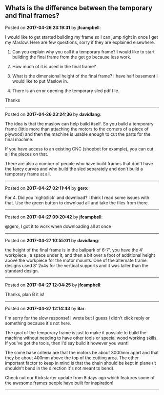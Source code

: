 ## Whats is the difference between the temporary and final frames?
Posted on **2017-04-26 23:19:31** by **jfcampbell**:

I would like to get started building my frame so I can jump right in once I get my Maslow. Here are few questions, sorry if they are explained elsewhere. 

1. Can you explain why you call it a temporary frame? I would like to start building the final frame from the get go because less work.

2. How much of it is used in the final frame? 

3. What is the dimensional height of the final frame? I have half basement I would like to put Maslow in.

4. There is an error opening the temporary sled pdf file.

Thanks

---

Posted on **2017-04-26 23:24:36** by **davidlang**:

The idea is that the maslow can help build itself. So you build a temporary frame (little more than attaching the motors to the corners of a piece of plywood) and then the machine is usable enough to cut the parts for the final machine.



If you have access to an existing CNC (shopbot for example), you can cut all the pieces on that.



There are also a number of people who have build frames that don't have the fancy curves and who build the sled separately and don't build a temporary frame at all.

---

Posted on **2017-04-27 02:11:44** by **gero**:

For 4. Did you 'rightclick' and download? I think I read some issues with that. Use the green button to download all and take the files from there.

---

Posted on **2017-04-27 09:20:42** by **jfcampbell**:

@gero, I got it to work when downloading all at once

---

Posted on **2017-04-27 10:55:01** by **davidlang**:

the height of the final frame is in the ballpark of 6-7', you have the 4' workpiece , a space under it, and then a bit over a foot of additional height above the workpiece for the motor mounts. One of the alternate frame designs used 8' 2x4s for the vertical supports and it was taller than the standard design.

---

Posted on **2017-04-27 12:04:25** by **jfcampbell**:

Thanks, plan B it is!

---

Posted on **2017-04-27 12:14:43** by **Bar**:

I'm sorry for the slow response! I wrote but I guess I didn't click reply or something because it's not here.



The goal of the temporary frame is just to make it possible to build the machine without needing to have other tools or special wood working skills. If you've got the tools, then I'd say build it however you want!



The some base criteria are that the motors be about 3000mm apart and that they be about 400mm above the top of the cutting area. The other important factor to keep in mind is that the chain should be kept in plane (it shouldn't bend in the direction it's not meant to bend).



Check out our Kickstarter update from 8 days ago which features some of the awesome frames people have built for inspiration!

---

